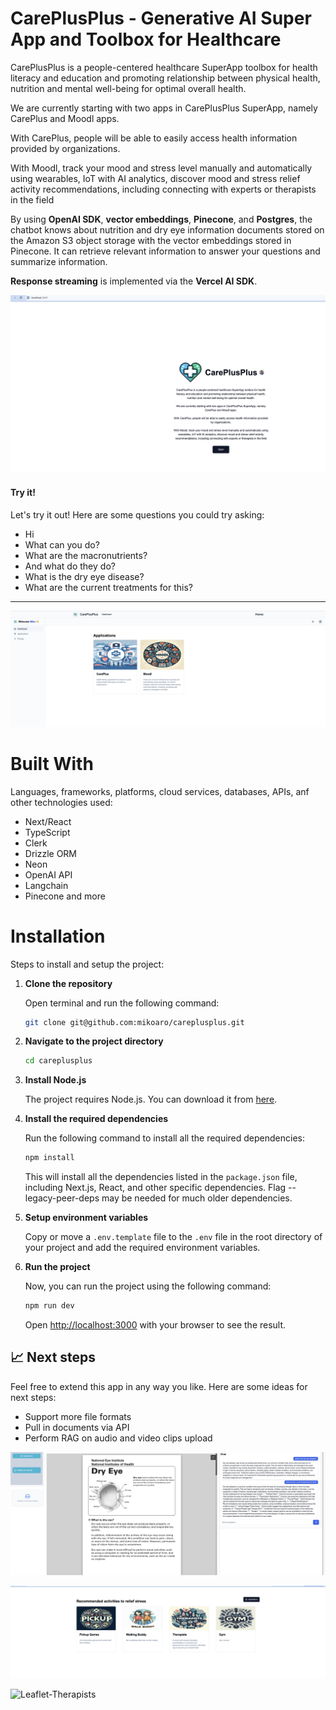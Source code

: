 # CarePlusPlus - Generative AI Super App and Toolbox for Healthcare


CarePlusPlus is a people-centered healthcare SuperApp toolbox for health literacy and education and promoting relationship between physical health, nutrition and mental well-being for optimal overall health.

We are currently starting with two apps in CarePlusPlus SuperApp, namely CarePlus and Moodl apps.

With CarePlus, people will be able to easily access health information provided by organizations.

With Moodl, track your mood and stress level manually and automatically using wearables, IoT with AI analytics, discover mood and stress relief activity recommendations, including connecting with experts or therapists in the field

By using **OpenAI SDK**, **vector embeddings**, **Pinecone**, and **Postgres**, the chatbot knows about nutrition and dry eye information documents stored on the Amazon S3 object storage with the vector embeddings stored in Pinecone. It can retrieve relevant information to answer your questions and summarize information.

**Response streaming** is implemented via the **Vercel AI SDK**.

![Home](./screenshots/0.png)

#### Try it!

Let's try it out! Here are some questions you could try asking:

- Hi
- What can you do?
- What are the macronutrients?
- And what do they do?
- What is the dry eye disease?
- What are the current treatments for this?

---

![Report-Page](./screenshots/1.png)

# Built With

Languages, frameworks, platforms, cloud services, databases, APIs, anf other technologies used:

- Next/React
- TypeScript
- Clerk
- Drizzle ORM
- Neon
- OpenAI API
- Langchain
- Pinecone and more

# Installation

Steps to install and setup the project:

1. **Clone the repository**

   Open  terminal and run the following command:

   ```bash
   git clone git@github.com:mikoaro/careplusplus.git
   ```

2. **Navigate to the project directory**

   ```bash
   cd careplusplus
   ```

3. **Install Node.js**

   The project requires Node.js. You can download it from [here](https://nodejs.org/en/download/).

4. **Install the required dependencies**

   Run the following command to install all the required dependencies:

   ```bash
   npm install
   ```

   This will install all the dependencies listed in the `package.json` file, including Next.js, React, and other specific dependencies. Flag --legacy-peer-deps may be needed for much older dependencies.

5. **Setup environment variables**

    Copy or move a `.env.template` file to the `.env` file in the root directory of your project and add the required environment variables.

6. **Run the project**

    Now, you can run the project using the following command:

    ```bash
    npm run dev
    ```

    Open [http://localhost:3000](http://localhost:3000) with your browser to see the result.

## 📈 Next steps

Feel free to extend this app in any way you like. Here are some ideas for next steps:

- Support more file formats
- Pull in documents via API
- Perform RAG on audio and video clips upload 


![Health-Literacy](./screenshots/3.png)

![Moodl-Recommendations](./screenshots/4.png)

![Leaflet-Therapists](./screenshots/5.png)